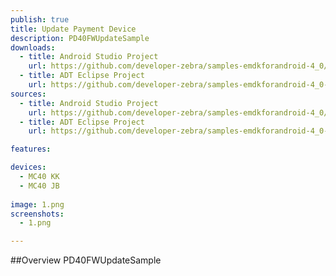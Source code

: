 ```yaml
---
publish: true
title: Update Payment Device
description: PD40FWUpdateSample
downloads:
  - title: Android Studio Project
    url: https://github.com/developer-zebra/samples-emdkforandroid-4_0/archive/PD40FWUpdateSample.zip  
  - title: ADT Eclipse Project
    url: https://github.com/developer-zebra/samples-emdkforandroid-4_0-ADT/archive/PD40FWUpdateSample.zip   
sources:
  - title: Android Studio Project
    url: https://github.com/developer-zebra/samples-emdkforandroid-4_0/tree/PD40FWUpdateSample
  - title: ADT Eclipse Project
    url: https://github.com/developer-zebra/samples-emdkforandroid-4_0-ADT/tree/PD40FWUpdateSample

features: 

devices: 
  - MC40 KK
  - MC40 JB
  
image: 1.png
screenshots: 
  - 1.png

---
```



##Overview
PD40FWUpdateSample